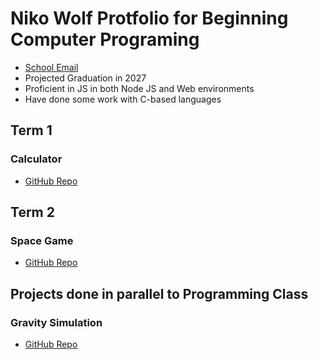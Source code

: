 # Niko Wolf Protfolio for Beginning Computer Programing
- [School Email](mailto:9638206@graniteschools.org)
- Projected Graduation in 2027
- Proficient in JS in both Node JS and Web environments
- Have done some work with C-based languages

## Term 1
### Calculator
- [GitHub Repo](https://github.com/SaltyNickel702/school/tree/main/CompProg1/src/term1/Calculator)

## Term 2
### Space Game
- [GitHub Repo](https://github.com/SaltyNickel702/school/tree/main/CompProg1/src/term2/SpaceGame)

## Projects done in parallel to Programming Class
### Gravity Simulation
- [GitHub Repo](https://github.com/SaltyNickel702/GravitySim/tree/main)
